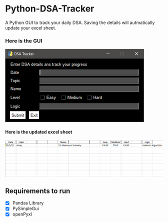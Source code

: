 # Python-DSA-Tracker
A Python GUI to track your daily DSA. Saving the details will autmatically update your excel sheet.
### Here is the GUI
![image](https://github.com/Ne0sky/Python-DSA-Tracker/blob/main/Capture.PNG)
<br>
#### Here is the updated excel sheet
![image](https://github.com/Ne0sky/Python-DSA-Tracker/blob/main/Capture2.PNG)
<br>
## Requirements to run
- [x] Pandas Library
- [x] PySimpleGui
- [x] openPyxl
